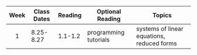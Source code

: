 | Week  | Class Dates | Reading |    Optional Reading   |                Topics                      |
|:-----:|-------------| --------| ----------------------|--------------------------------------------|
|   1   |  8.25-8.27  | 1.1-1.2 | programming tutorials | systems of linear equations, reduced forms |
